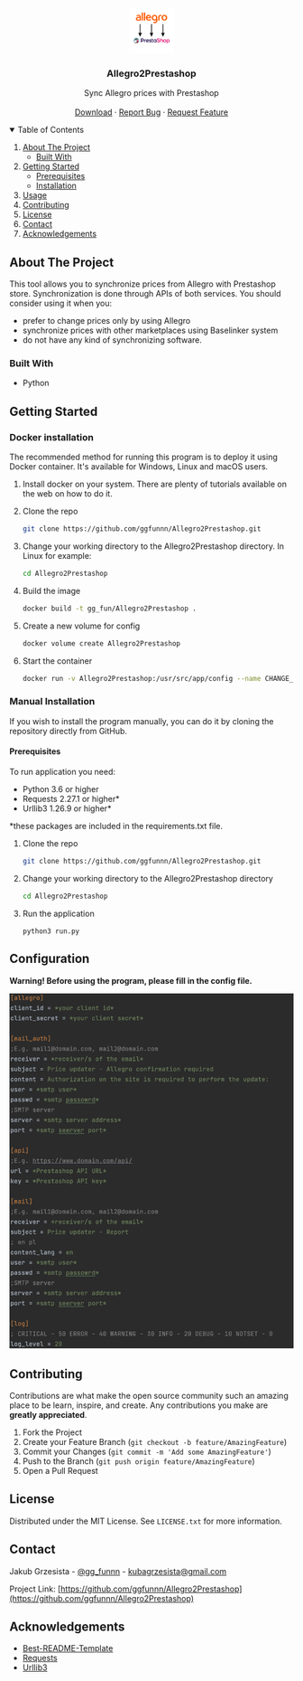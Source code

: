<!-- PROJECT LOGO -->
<br />
<p align="center">
  <a href="https://github.com/ggfunnn/Allegro2PrestashopI">
    <img src="img/logo.png" alt="Logo" width="80" height="80">
  </a>

  <h3 align="center">Allegro2Prestashop</h3>

  <p align="center">
    Sync Allegro prices with Prestashop
    <br />
    <br />
    <a href="https://github.com/ggfunnn/Allegro2Prestashop/releases">Download</a>
    ·
    <a href="https://github.com/ggfunnn/Allegro2Prestashop/issues">Report Bug</a>
    ·
    <a href="https://github.com/ggfunnn/Allegro2Prestashop/issues">Request Feature</a>
  </p>
</p>



<!-- TABLE OF CONTENTS -->
<details open="open">
  <summary>Table of Contents</summary>
  <ol>
    <li>
      <a href="#about-the-project">About The Project</a>
      <ul>
        <li><a href="#built-with">Built With</a></li>
      </ul>
    </li>
    <li>
      <a href="#getting-started">Getting Started</a>
      <ul>
        <li><a href="#prerequisites">Prerequisites</a></li>
        <li><a href="#installation">Installation</a></li>
      </ul>
    </li>
    <li><a href="#usage">Usage</a></li>
    <li><a href="#contributing">Contributing</a></li>
    <li><a href="#license">License</a></li>
    <li><a href="#contact">Contact</a></li>
    <li><a href="#acknowledgements">Acknowledgements</a></li>
  </ol>
</details>



<!-- ABOUT THE PROJECT -->
## About The Project

This tool allows you to synchronize prices from Allegro with Prestashop store. Synchronization is done through APIs of both services.
You should consider using it when you:
* prefer to change prices only by using Allegro
* synchronize prices with other marketplaces using Baselinker system
* do not have any kind of synchronizing software.


### Built With

* Python


<!-- GETTING STARTED -->
## Getting Started

### Docker installation
The recommended method for running this program is to deploy it using Docker container. 
It's available for Windows, Linux and macOS users.

1. Install docker on your system. There are plenty of tutorials available on the web on how to do it.
   
2. Clone the repo
   ```sh
   git clone https://github.com/ggfunnn/Allegro2Prestashop.git
   ```
2. Change your working directory to the Allegro2Prestashop directory. In Linux for example:
   ```sh
   cd Allegro2Prestashop
   ```
3. Build the image
   ```sh
   docker build -t gg_fun/Allegro2Prestashop .
   ```
   
4. Create a new volume for config
   ```sh
   docker volume create Allegro2Prestashop
   ```

4. Start the container
   ```sh
   docker run -v Allegro2Prestashop:/usr/src/app/config --name CHANGE_NAME_HERE --rm -it gg_fun/Allegro2Prestashop
   ```

### Manual Installation
If you wish to install the program manually, you can do it by cloning the repository directly from GitHub.

#### Prerequisites
To run application you need:

* Python 3.6 or higher
* Requests 2.27.1 or higher*
* Urllib3 1.26.9 or higher*

*these packages are included in the requirements.txt file.

1. Clone the repo
   ```sh
   git clone https://github.com/ggfunnn/Allegro2Prestashop.git
   ```
2. Change your working directory to the Allegro2Prestashop directory
   ```sh
   cd Allegro2Prestashop
   ```
3. Run the application
   ```JS
   python3 run.py
   ```



<!-- CONFIGURATION -->
## Configuration
**Warning! Before using the program, please fill in the config file.**

[![Allegro2Prestashop Config][app_config]](https://github.com/ggfunnn/DGCS2EDI)




<!-- CONTRIBUTING -->
## Contributing

Contributions are what make the open source community such an amazing place to be learn, inspire, and create. Any contributions you make are **greatly appreciated**.

1. Fork the Project
2. Create your Feature Branch (`git checkout -b feature/AmazingFeature`)
3. Commit your Changes (`git commit -m 'Add some AmazingFeature'`)
4. Push to the Branch (`git push origin feature/AmazingFeature`)
5. Open a Pull Request



<!-- LICENSE -->
## License

Distributed under the MIT License. See `LICENSE.txt` for more information.



<!-- CONTACT -->
## Contact

Jakub Grzesista - [@gg_funnn](https://twitter.com/gg_funnn) - kubagrzesista@gmail.com

Project Link: [https://github.com/ggfunnn/Allegro2Prestashop](https://github.com/ggfunnn/Allegro2Prestashop)



<!-- ACKNOWLEDGEMENTS -->
## Acknowledgements
* [Best-README-Template](https://github.com/othneildrew/Best-README-Template)
* [Requests](https://github.com/psf/requests)
* [Urllib3](https://github.com/urllib3/urllib3)


<!-- MARKDOWN LINKS & IMAGES -->
[app_config]: img/config.png